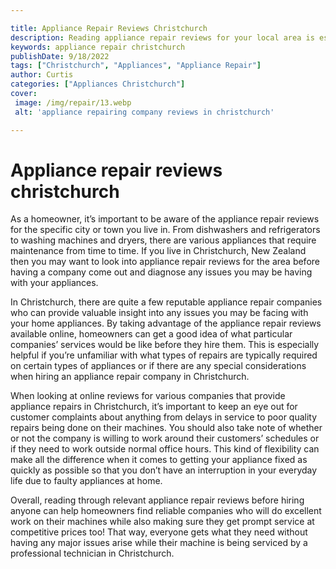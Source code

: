 ```yaml
---

title: Appliance Repair Reviews Christchurch
description: Reading appliance repair reviews for your local area is essential for homeowners, so if you live in Christchurch, New Zealand, read on to learn more about what to look for when searching for a reliable repair service.
keywords: appliance repair christchurch
publishDate: 9/18/2022
tags: ["Christchurch", "Appliances", "Appliance Repair"]
author: Curtis
categories: ["Appliances Christchurch"]
cover: 
 image: /img/repair/13.webp
 alt: 'appliance repairing company reviews in christchurch'

---
```


# Appliance repair reviews christchurch

As a homeowner, it’s important to be aware of the appliance repair reviews for the specific city or town you live in. From dishwashers and refrigerators to washing machines and dryers, there are various appliances that require maintenance from time to time. If you live in Christchurch, New Zealand then you may want to look into appliance repair reviews for the area before having a company come out and diagnose any issues you may be having with your appliances.

In Christchurch, there are quite a few reputable appliance repair companies who can provide valuable insight into any issues you may be facing with your home appliances. By taking advantage of the appliance repair reviews available online, homeowners can get a good idea of what particular companies’ services would be like before they hire them. This is especially helpful if you’re unfamiliar with what types of repairs are typically required on certain types of appliances or if there are any special considerations when hiring an appliance repair company in Christchurch. 

When looking at online reviews for various companies that provide appliance repairs in Christchurch, it’s important to keep an eye out for customer complaints about anything from delays in service to poor quality repairs being done on their machines. You should also take note of whether or not the company is willing to work around their customers’ schedules or if they need to work outside normal office hours. This kind of flexibility can make all the difference when it comes to getting your appliance fixed as quickly as possible so that you don’t have an interruption in your everyday life due to faulty appliances at home. 

Overall, reading through relevant appliance repair reviews before hiring anyone can help homeowners find reliable companies who will do excellent work on their machines while also making sure they get prompt service at competitive prices too! That way, everyone gets what they need without having any major issues arise while their machine is being serviced by a professional technician in Christchurch.